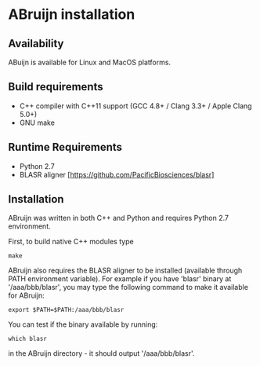 ABruijn installation
====================

Availability
------------

ABuijn is available for Linux and MacOS platforms.


Build requirements
------------------

* C++ compiler with C++11 support (GCC 4.8+ / Clang 3.3+ / Apple Clang 5.0+)
* GNU make


Runtime Requirements
--------------------

* Python 2.7
* BLASR aligner [https://github.com/PacificBiosciences/blasr]


Installation
------------
ABruijn was written in both C++ and Python and requires Python 2.7 environment.

First, to build native C++ modules type

    make

ABruijn also requires the BLASR aligner to be installed (available through PATH environment variable).
For example if you have 'blasr' binary at '/aaa/bbb/blasr', you may type the following command
to make it available for ABruijn:

    export $PATH=$PATH:/aaa/bbb/blasr

You can test if the binary available by running:

    which blasr

in the ABruijn directory - it should output '/aaa/bbb/blasr'.
